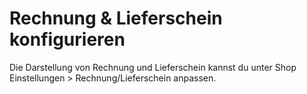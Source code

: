 # Rechnung & Lieferschein konfigurieren 

Die Darstellung von Rechnung und Lieferschein kannst du unter Shop Einstellungen \> Rechnung/Lieferschein anpassen.

  

  

  

  




